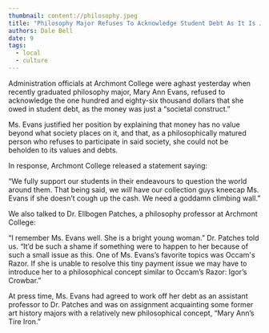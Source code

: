 ```yaml
---
thumbnail: content://philosophy.jpeg
title: "Philosophy Major Refuses To Acknowledge Student Debt As It Is Just Societal Construct"
authors: Dale Bell
date: 9
tags:
  - local
  - culture
---
```


Administration officials at Archmont College were aghast yesterday when recently graduated philosophy major, Mary Ann Evans, refused to acknowledge the one hundred and eighty-six thousand dollars that she owed in student debt, as the money was just a “societal construct.” 

Ms. Evans justified her position by explaining that money has no value beyond what society places on it, and that, as a philosophically matured person who refuses to participate in said society, she could not be beholden to its values and debts.

In response, Archmont College released a statement saying:

“We fully support our students in their endeavours to question the world around them. That being said, we *will* have our collection guys kneecap Ms. Evans if she doesn’t cough up the cash. We need a goddamn climbing wall.”

We also talked to Dr. Ellbogen Patches, a philosophy professor at Archmont College:

“I remember Ms. Evans well. She is a bright young woman.” Dr. Patches told us. “It’d be such a shame if something were to happen to her because of such a small issue as this. One of Ms. Evans’s favorite topics was Occam's Razor. If she is unable to resolve this tiny payment issue we may have to introduce her to a philosophical concept similar to Occam’s Razor: Igor’s Crowbar.”

At press time, Ms. Evans had agreed to work off her debt as an assistant professor to Dr. Patches and was on assignment acquainting some former art history majors with a relatively new philosophical concept, “Mary Ann’s Tire Iron.”

